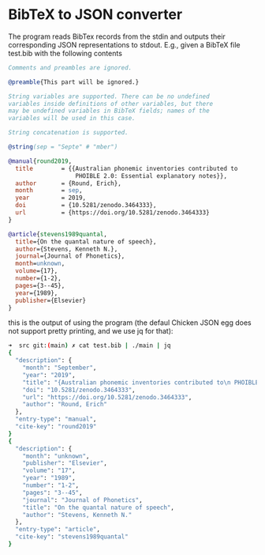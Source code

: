 # BibTeX to JSON converter

The program reads BibTex records from the stdin and outputs
their corresponding JSON representations to stdout. E.g.,
given a BibTeX file test.bib with the following contents

```bibtex
Comments and preambles are ignored.

@preamble{This part will be ignored.}

String variables are supported. There can be no undefined
variables inside definitions of other variables, but there
may be undefined variables in BibTeX fields; names of the
variables will be used in this case.

String concatenation is supported.

@string(sep = "Septe" # "mber")

@manual{round2019,
  title        = {{Australian phonemic inventories contributed to
                   PHOIBLE 2.0: Essential explanatory notes}},
  author       = {Round, Erich},
  month        = sep,
  year         = 2019,
  doi          = {10.5281/zenodo.3464333},
  url          = {https://doi.org/10.5281/zenodo.3464333}
}

@article{stevens1989quantal,
  title={On the quantal nature of speech},
  author={Stevens, Kenneth N.},
  journal={Journal of Phonetics},
  month=unknown,
  volume={17},
  number={1-2},
  pages={3--45},
  year={1989},
  publisher={Elsevier}
}
```

this is the output of using the program (the defaul Chicken JSON egg does
not support pretty printing, and we use jq for that):

```bash
➜  src git:(main) ✗ cat test.bib | ./main | jq
{
  "description": {
    "month": "September",
    "year": "2019",
    "title": "{Australian phonemic inventories contributed to\n PHOIBLE 2.0: Essential explanatory notes}",
    "doi": "10.5281/zenodo.3464333",
    "url": "https://doi.org/10.5281/zenodo.3464333",
    "author": "Round, Erich"
  },
  "entry-type": "manual",
  "cite-key": "round2019"
}
{
  "description": {
    "month": "unknown",
    "publisher": "Elsevier",
    "volume": "17",
    "year": "1989",
    "number": "1-2",
    "pages": "3--45",
    "journal": "Journal of Phonetics",
    "title": "On the quantal nature of speech",
    "author": "Stevens, Kenneth N."
  },
  "entry-type": "article",
  "cite-key": "stevens1989quantal"
}
```
